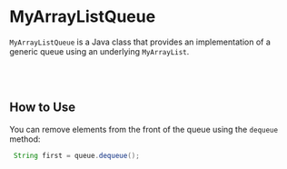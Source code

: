  # __MyArrayListQueue__
 `MyArrayListQueue` is a Java class that provides an implementation of a generic queue using an underlying `MyArrayList`.

<br />
<br />

## __How to Use__
You can remove elements from the front of the queue using the `dequeue` method:
```java 
 String first = queue.dequeue(); 
 ```
